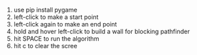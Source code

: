 1. use pip install pygame
2. left-click to make a start point
3. left-click again to make an end point
4. hold and hover left-click to build a wall for blocking pathfinder
5. hit SPACE to run the algorithm
6. hit c to clear the scree

